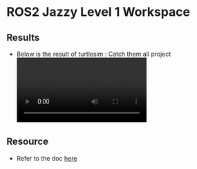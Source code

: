 # ROS2 Jazzy Level 1 Workspace

## Results

* Below is the result of turtlesim : Catch them all project
![alt text](<Results/Turtlesim_project_green_and_black.mp4>)

## Resource

* Refer to the doc [here](https://docs.google.com/document/d/1n1nGljHSqtT0ggLKQivIvR39islQ8wN80_s1tpmBbhU/edit?usp=sharing)
